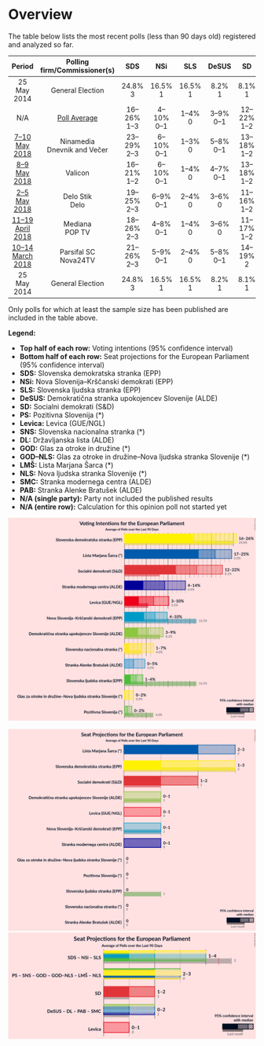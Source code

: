 # Overview

The table below lists the most recent polls (less than 90 days old) registered and analyzed so far.

| Period     | Polling firm/Commissioner(s) | SDS | NSi | SLS | DeSUS | SD | PS | Levica | SNS | DL | GOD | GOD–NLS | LMŠ | NLS | SMC | PAB |
|:----------:|:----------------------------:|:--:|:--:|:--:|:--:|:--:|:--:|:--:|:--:|:--:|:--:|:--:|:--:|:--:|:--:|:--:|
| 25 May 2014 | General Election | 24.8% <br> 3 | 16.5% <br> 1 | 16.5% <br> 1 | 8.2% <br> 1 | 8.1% <br> 1 | 6.6% <br> 0 | 5.5% <br> 0 | 4.0% <br> 0 | 1.1% <br> 0 | 0.0% <br> 0 | 0.0% <br> 0 | 0.0% <br> 0 | 0.0% <br> 0 | 0.0% <br> 0 | 0.0% <br> 0 |
| N/A | [Poll Average](average.html) | 16–26% <br> 1–3 | 4–10% <br> 0–1 | 1–4% <br> 0 | 3–9% <br> 0–1 | 12–22% <br> 1–2 | 0–2% <br> 0 | 3–10% <br> 0–1 | 1–7% <br> 0 | N/A <br> N/A | N/A <br> N/A | 0–2% <br> 0 | 17–25% <br> 2–3 | N/A <br> N/A | 4–14% <br> 0–1 | 0–5% <br> 0 |
| [7–10 May 2018](2018-05-10-Ninamedia.html) | Ninamedia <br> Dnevnik and Večer | 23–29% <br> 2–3 | 6–10% <br> 0–1 | 1–3% <br> 0 | 5–8% <br> 0–1 | 13–18% <br> 1–2 | N/A <br> N/A | 5–9% <br> 0–1 | 1–3% <br> 0 | N/A <br> N/A | N/A <br> N/A | 0–1% <br> 0 | 13–19% <br> 1–2 | N/A <br> N/A | 7–11% <br> 0–1 | 1–3% <br> 0 |
| [8–9 May 2018](2018-05-09-Valicon.html) | Valicon | 16–21% <br> 1–2 | 6–10% <br> 0–1 | 1–4% <br> 0 | 4–7% <br> 0–1 | 13–18% <br> 1–2 | N/A <br> N/A | 8–12% <br> 1 | 2–5% <br> 0 | N/A <br> N/A | N/A <br> N/A | 2–4% <br> 0 | 15–21% <br> 2 | N/A <br> N/A | 5–9% <br> 0–1 | 2–5% <br> 0 |
| [2–5 May 2018](2018-05-05-DeloStik.html) | Delo Stik <br> Delo | 19–25% <br> 2–3 | 6–9% <br> 0–1 | 2–4% <br> 0 | 3–6% <br> 0 | 11–16% <br> 1–2 | N/A <br> N/A | 6–10% <br> 0–1 | 2–4% <br> 0 | N/A <br> N/A | N/A <br> N/A | 0–1% <br> 0 | 17–22% <br> 2–3 | N/A <br> N/A | 5–8% <br> 0–1 | 3–5% <br> 0 |
| [11–19 April 2018](2018-04-19-Mediana.html) | Mediana <br> POP TV | 18–26% <br> 2–3 | 4–8% <br> 0–1 | 1–4% <br> 0 | 3–6% <br> 0 | 11–17% <br> 1–2 | 0–1% <br> 0 | 5–9% <br> 0–1 | 1–4% <br> 0 | N/A <br> N/A | N/A <br> N/A | 0–2% <br> 0 | 18–26% <br> 2–3 | N/A <br> N/A | 5–10% <br> 0–1 | 2–5% <br> 0 |
| [10–14 March 2018](2018-03-14-ParsifalSC.html) | Parsifal SC <br> Nova24TV | 21–26% <br> 2–3 | 5–9% <br> 0–1 | 2–4% <br> 0 | 5–8% <br> 0–1 | 14–19% <br> 2 | 0–2% <br> 0 | 3–6% <br> 0 | 4–7% <br> 0 | N/A <br> N/A | N/A <br> N/A | 0–1% <br> 0 | 18–24% <br> 2–3 | N/A <br> N/A | 4–7% <br> 0 | 1–3% <br> 0 |
| 25 May 2014 | General Election | 24.8% <br> 3 | 16.5% <br> 1 | 16.5% <br> 1 | 8.2% <br> 1 | 8.1% <br> 1 | 6.6% <br> 0 | 5.5% <br> 0 | 4.0% <br> 0 | 1.1% <br> 0 | 0.0% <br> 0 | 0.0% <br> 0 | 0.0% <br> 0 | 0.0% <br> 0 | 0.0% <br> 0 | 0.0% <br> 0 |

Only polls for which at least the sample size has been published are included in the table above.

**Legend:**
+ **Top half of each row:** Voting intentions (95% confidence interval)
+ **Bottom half of each row:** Seat projections for the European Parliament (95% confidence interval)
+ **SDS:** Slovenska demokratska stranka (EPP)
+ **NSi:** Nova Slovenija–Krščanski demokrati (EPP)
+ **SLS:** Slovenska ljudska stranka (EPP)
+ **DeSUS:** Demokratična stranka upokojencev Slovenije (ALDE)
+ **SD:** Socialni demokrati (S&D)
+ **PS:** Pozitivna Slovenija (*)
+ **Levica:** Levica (GUE/NGL)
+ **SNS:** Slovenska nacionalna stranka (*)
+ **DL:** Državljanska lista (ALDE)
+ **GOD:** Glas za otroke in družine (*)
+ **GOD–NLS:** Glas za otroke in družine–Nova ljudska stranka Slovenije (*)
+ **LMŠ:** Lista Marjana Šarca (*)
+ **NLS:** Nova ljudska stranka Slovenije (*)
+ **SMC:** Stranka modernega centra (ALDE)
+ **PAB:** Stranka Alenke Bratušek (ALDE)
+ **N/A (single party):** Party not included the published results
+ **N/A (entire row):** Calculation for this opinion poll not started yet


![Graph with voting intentions not yet produced](average.png "Voting Intentions")

![Graph with seats not yet produced](average-seats.png "Seats")
![Graph with coalitions seats not yet produced](average-coalitions-seats.png "Coalitions Seats")
